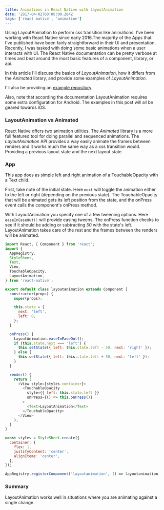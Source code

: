 ```yaml
---
title: Animations in React Native with layoutAnimation
date: '2017-04-02T00:00:00.284Z'
tags: ['react native', 'animation']
---
```


Using LayoutAnimation to perform css transition like animations.
I've been working with React Native since early 2016.<!-- end -->The majority of the Apps
that I've published have been fairly straightforward in their UI and
presentation. Recently, I was tasked with doing some basic animations when
a user interacts with UI. The React Native documentation can be pretty verbose
at times and beat around the most basic features of a component, library, or
api.

In this article I'll discuss the basics of _LayoutAnimation_, how it differs
from the _Animated_ library, and provide some examples of _LayoutAnimation_.

I'll also be providing an
[example repository](https://github.com/deldrethio/rn-example-layoutanimation).

Also, note that according the
documentation LayoutAnimation requires some extra configuration for Android.
The examples in this post will all be geared towards iOS.

### LayoutAnimation vs Animated

React Native offers two animation utilities. The _Animated_ library is a more
full featured tool for doing parallel and sequenced animations. The
_LayoutAnimation_ API provides a way easily animate the frames between
renders and it works much the same way as a css transition would. Providing
a previous layout state and the next layout state.

### App

This app does as simple left and right animation of a TouchableOpacity with a
Text child.

First, take note of the initial state. Here `next` will toggle the animation
either to the left or right (depending on the previous state). The
TouchableOpacity that will be animated gets its left position from the state,
and the onPress event calls the component's onPress method.

With LayoutAnimation you specify one of a few tweening options. Here
`easeInEaseOut()` will provide easing tweens. The onPress function checks to
see if it should be adding or subtracting _50_ with the state's left.
LayoutAnimation takes care of the rest and the frames between the renders
will be animated.

```javascript
import React, { Component } from 'react';
import {
  AppRegistry,
  StyleSheet,
  Text,
  View,
  TouchableOpacity,
  LayoutAnimation,
} from 'react-native';

export default class layoutanimation extends Component {
  constructor(props) {
    super(props);

    this.state = {
      next: 'left',
      left: 0,
    };
  }

  onPress() {
    LayoutAnimation.easeInEaseOut();
    if (this.state.next === 'left') {
      this.setState({ left: this.state.left - 50, next: 'right' });
    } else {
      this.setState({ left: this.state.left + 50, next: 'left' });
    }
  }

  render() {
    return (
      <View style={styles.container}>
        <TouchableOpacity
          style={{ left: this.state.left }}
          onPress={() => this.onPress()}
        >
          <Text>LayoutAnimation</Text>
        </TouchableOpacity>
      </View>
    );
  }
}

const styles = StyleSheet.create({
  container: {
    flex: 1,
    justifyContent: 'center',
    alignItems: 'center',
  },
});

AppRegistry.registerComponent('layoutanimation', () => layoutanimation);
```

### Summary

LayoutAnimation works well in situations where you are animating against a
single change.
